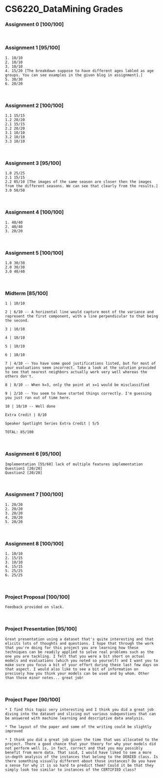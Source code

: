 # CS6220_DataMining Grades


### Assignment 0 [100/100]

<br>

### Assignment 1 [95/100]
```
1. 10/10
2. 10/10
3. 10/10 
4. 15/20 [The breakdown suppose to have different ages labled as age groups. You can see examples in the given blog in assignment1.]
5. 30/30
6. 20/20
```

<br>

### Assignment 2 [100/100]
```
1.1 15/15
1.2 20/20
2.1 15/15
2.2 20/20
3.1 10/10
3.2 10/10
3.3 10/10
```

<br>

### Assignment 3 [95/100]
```
1.0 25/25
2.1 15/15
2.2 05/10 [The images of the same season are closer then the images from the different seasons. We can see that clearly from the results.]
3.0 50/50
```

<br>

### Assignment 4 [100/100]
```
1. 40/40
2. 40/40
3. 20/20
```

<br>

### Assignment 5 [100/100]
```
1.0 30/30
2.0 30/30
3.0 40/40
```

<br>

### Midterm [85/100]
```
1 | 10/10

2 | 6/10 -- A horizontal line would capture most of the variance and represent the first component, with a line perpendicular to that being the second.

3 | 10/10 

4 | 10/10

5 | 10/10 

6 | 10/10 

7 | 4/10 -- You have some good justifications listed, but for most of your evaluations seem incorrect. Take a look at the solution provided to see that nearest neighbors actually work very well whereas the others don't.

8 | 8/10 -- When k=3, only the point at x=1 would be misclassified

9 | 2/10 -- You seem to have started things correctly. I'm guessing you just ran out of time here.

10 | 10/10 -- Well done

Extra Credit | 0/10

Speaker Spotlight Series Extra Credit | 5/5

TOTAL: 85/100
```

<br>

### Assignment 6 [95/100]
```
Implementation [55/60] lack of multiple features implementation
Question1 [20/20]
Question2 [20/20]
```

<br>

### Assignment 7 [100/100]
```
1. 20/20
2. 20/20
3. 20/20
4. 20/20
5. 20/20
```

<br>

### Assignment 8 [100/100]
```
1. 10/10
2. 15/15
3. 10/10
4. 15/15
5. 25/25
6. 25/25
```

<br>

### Project Proposal [100/100]
```
Feedback provided on slack.
```

<br>

### Project Presentation [95/100]
```
Great presentation using a dataset that's quite interesting and that elicits lots of thoughts and questions. I hope that through the work that you're doing for this project you are learning how these techniques can be readily applied to solve real problems such as the one you are tackling. I felt that you were a bit short on actual models and evaluations (which you noted so yourself) and I want you to make sure you focus a bit of your effort during these last few days on that aspect. I would also like to see a bit of information on precisely how you think your models can be used and by whom. Other than those minor notes... great job!
```

<br>

### Project Paper [90/100]
```
* I find this topic very interesting and I think you did a great job diving into the dataset and slicing out various subquestions that can be answered with machine learning and descriptive data analysis.

* The layout of the paper and some of the writing could be slightly improved 

* I think you did a great job given the time that was allocated to the project. There a good chance that your theory for why your models did not perform well is, in fact, correct and that you may possibly benefit from more data. That said, I would have liked to see a more in-depth analysis of the instances that belong to the DENIED class. Is there something visually different about those instances? Do you have a sense for why it is so hard to predict them? Could it be that they simply look too similar to instances of the CERTIFIED class?
```

<br>
